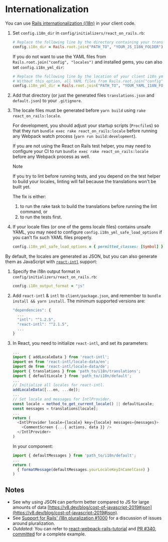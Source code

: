 # Internationalization

You can use [Rails internationalization (i18n)](https://guides.rubyonrails.org/i18n.html) in your client code.

1. Set `config.i18n_dir` in `config/initializers/react_on_rails.rb`:

   ```ruby
   # Replace the following line by the directory containing your translation.js and default.js files.
   config.i18n_dir = Rails.root.join("PATH_TO", "YOUR_JS_I18N_FOLDER")
   ```

   If you do not want to use the YAML files from `Rails.root.join("config", "locales")` and installed gems, you can also set `config.i18n_yml_dir`:

   ```ruby
   # Replace the following line by the location of your client i18n yml files
   # Without this option, all YAML files from Rails.root.join("config", "locales") and installed gems are loaded
   config.i18n_yml_dir = Rails.root.join("PATH_TO", "YOUR_YAML_I18N_FOLDER")
   ```

2. Add that directory (or just the generated files `translations.json` and `default.json`) to your `.gitignore`.

3. The locale files must be generated before `yarn build` using `rake react_on_rails:locale`.

   For development, you should adjust your startup scripts (`Procfile`s) so that they run `bundle exec rake react_on_rails:locale` before running any Webpack watch process (`yarn run build:development`).

   If you are not using the React on Rails test helper,
   you may need to configure your CI to run `bundle exec rake react_on_rails:locale` before any Webpack process as well.

   > [!NOTE]
   > If you try to lint before running tests, and you depend on the test helper to build your locales, linting will fail because the translations won't be built yet.
   >
   > The fix is either:
   >
   > 1. to run the rake task to build the translations before running the lint command, or
   > 2. to run the tests first.

4. If your locale files (or one of the gems locale files) contains unsafe YAML, you may need to configure `config.i18n_yml_safe_load_options` if you can't fix such YAML files properly.
   ```ruby
   config.i18n_yml_safe_load_options = { permitted_classes: [Symbol] }
   ```

By default, the locales are generated as JSON, but you can also generate them as JavaScript with [`react-intl`](https://formatjs.io/docs/getting-started/installation/) support:

1. Specify the i18n output format in `config/initializers/react_on_rails.rb`:

   ```rb
   config.i18n_output_format = "js"
   ```

2. Add `react-intl` & `intl` to `client/package.json`, and remember to `bundle install && yarn install`. The minimum supported versions are:

   ```js
   "dependencies": {
     ...
     "intl": "^1.2.5",
     "react-intl": "^2.1.5",
     ...
   }
   ```

3. In React, you need to initialize `react-intl`, and set its parameters:

   ```js
   ...
   import { addLocaleData } from 'react-intl';
   import en from 'react-intl/locale-data/en';
   import de from 'react-intl/locale-data/de';
   import { translations } from 'path_to/i18n/translations';
   import { defaultLocale } from 'path_to/i18n/default';
   ...
   // Initialize all locales for react-intl.
   addLocaleData([...en, ...de]);
   ...
   // Set locale and messages for IntlProvider.
   const locale = method_to_get_current_locale() || defaultLocale;
   const messages = translations[locale];
   ...
   return (
     <IntlProvider locale={locale} key={locale} messages={messages}>
       <CommentScreen {...{ actions, data }} />
     </IntlProvider>
   )
   ```

   In your component:

   ```js
   import { defaultMessages } from 'path_to/i18n/default';
   ...
   return (
     { formatMessage(defaultMessages.yourLocaleKeyInCamelCase) }
   )
   ```

## Notes

- See why using JSON can perform better compared to JS for large amounts of data [https://v8.dev/blog/cost-of-javascript-2019#json](https://v8.dev/blog/cost-of-javascript-2019#json).
- See [Support for Rails' i18n pluralization #1000](https://github.com/shakacode/react_on_rails/issues/1000) for a discussion of issues around pluralization.
- _Outdated:_ You can refer to [react-webpack-rails-tutorial](https://github.com/shakacode/react-webpack-rails-tutorial) and [PR #340](https://github.com/shakacode/react-webpack-rails-tutorial/pull/340), [committed](https://github.com/shakacode/react-webpack-rails-tutorial/commit/ef369ed9d922aea5116ca7e50208169fd7831389) for a complete example.
